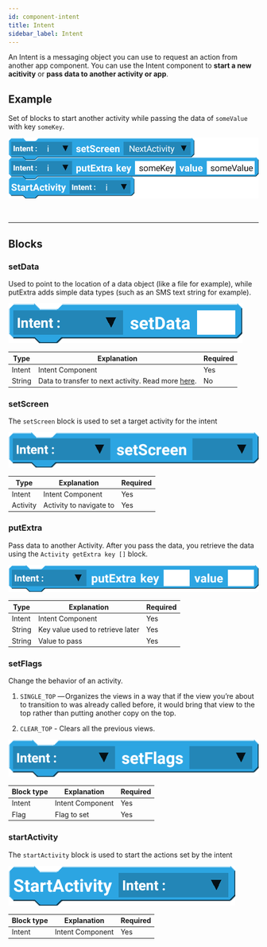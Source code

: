 ```yaml
---
id: component-intent
title: Intent
sidebar_label: Intent
---
```


An Intent is a messaging object you can use to request an action from another app component. You can use the Intent component to **start a new acitivity** or **pass data to another activity or app**.

## Example

Set of blocks to start another activity while passing the data of `someValue` with key `someKey`.

![example](assets/intent/example.png)

<br/>

--------------------

## Blocks

### setData

Used to point to the location of a data object (like a file for example), while putExtra adds simple data types (such as an SMS text string for example).

![set data](assets/intent/set-data.png)

| Type   | Explanation                                                                                                          | Required |
| ------ | -------------------------------------------------------------------------------------------------------------------- | -------- |
| Intent | Intent Component                                                                                                     | Yes      |
| String | Data to transfer to next activity. Read more [here](https://developer.android.com/guide/components/intents-filters). | No       |

### setScreen

The `setScreen` block is used to set a target activity for the intent

![set screen](assets/intent/set-screen.png)

| Type     | Explanation             | Required |
| -------- | ----------------------- | -------- |
| Intent   | Intent Component        | Yes      |
| Activity | Activity to navigate to | Yes      |

### putExtra

Pass data to another Activity. After you pass the data, you retrieve the data using the `Activity getExtra key []` block.

![put extra](assets/intent/put-extra.png)

| Type   | Explanation                      | Required |
| ------ | -------------------------------- | -------- |
| Intent | Intent Component                 | Yes      |
| String | Key value used to retrieve later | Yes      |
| String | Value to pass                    | Yes      |

### setFlags

Change the behavior of an activity.

1. `SINGLE_TOP` — Organizes the views in a way that if the view you’re about to transition to was already called before, it would bring that view to the top rather than putting another copy on the top.

2. `CLEAR_TOP` - Clears all the previous views.

![set flags](assets/intent/set-flags.png)

| Block type   | Explanation      | Required |
| ------ | ---------------- | -------- |
| Intent | Intent Component | Yes      |
| Flag   | Flag to set      | Yes      |

### startActivity

The `startActivity` block is used to start the actions set by the intent

![start activity](assets/intent/start-activity.png)

| Block type   | Explanation      | Required |
| ------ | ---------------- | -------- |
| Intent | Intent Component | Yes      |